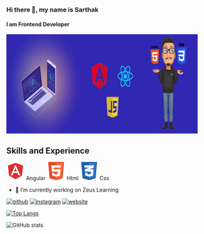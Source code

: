 ### Hi there 👋, my name is Sarthak
#### I am Frontend Developer
<img src='https://github.com/Sarthak1009/Sarthak1009/blob/main/My_banner (1).jpg' alt='My Banner' height='262' width='1344'>


## Skills and Experience
<img src='angular.png'> Angular
<img src='html.png'> Html
<img src='css.png'> Css

- 🔭 I’m currently working on Zeus Learning 


[<img src='https://cdn.jsdelivr.net/npm/simple-icons@3.0.1/icons/github.svg' alt='github' height='40'>](https://github.com/sarthak1009)  [<img src='https://cdn.jsdelivr.net/npm/simple-icons@3.0.1/icons/instagram.svg' alt='instagram' height='40'>](https://www.instagram.com/sarthak_dubey/)  [<img src='https://cdn.jsdelivr.net/npm/simple-icons@3.0.1/icons/icloud.svg' alt='website' height='40'>](https://sarthak1009.github.io/)  

[![Top Langs](https://github-readme-stats.vercel.app/api/top-langs/?username=sarthak1009)](https://github.com/anuraghazra/github-readme-stats)

![GitHub stats](https://github-readme-stats.vercel.app/api?username=sarthak1009&show_icons=true)  

